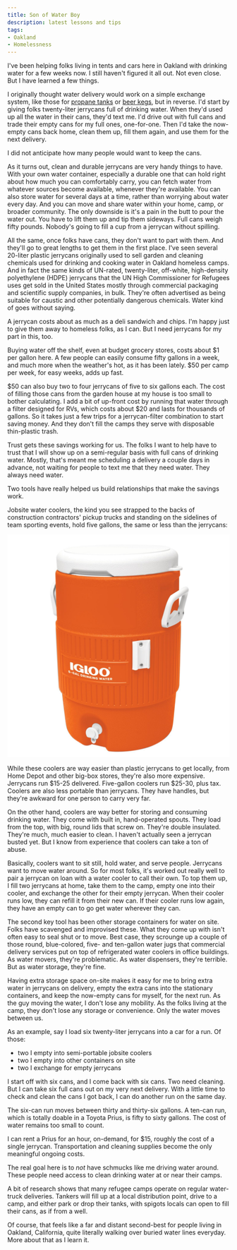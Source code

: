 ```yaml
---
title: Son of Water Boy
description: latest lessons and tips
tags:
- Oakland
- Homelessness
---
```


I've been helping folks living in tents and cars here in Oakland with drinking water for a few weeks now.  I still haven't figured it all out.  Not even close.  But I have learned a few things.

I originally thought water delivery would work on a simple exchange system, like those for [propane tanks](https://www.youtube.com/watch?v=Yt_3Yy0S4vM) or [beer kegs](https://en.wikipedia.org/wiki/Keg#Beer_keg), but in reverse.  I'd start by giving folks twenty-liter jerrycans full of drinking water.  When they'd used up all the water in their cans, they'd text me.  I'd drive out with full cans and trade their empty cans for my full ones, one-for-one.  Then I'd take the now-empty cans back home, clean them up, fill them again, and use them for the next delivery.

I did not anticipate how many people would want to keep the cans.

As it turns out, clean and durable jerrycans are very handy things to have.  With your own water container, especially a durable one that can hold right about how much you can comfortably carry, you can fetch water from whatever sources become available, whenever they're available.  You can also store water for several days at a time, rather than worrying about water every day.  And you can move and share water within your home, camp, or broader community.  The only downside is it's a pain in the butt to pour the water out.  You have to lift them up and tip them sideways.  Full cans weigh fifty pounds.  Nobody's going to fill a cup from a jerrycan without spilling.

All the same, once folks have cans, they don't want to part with them. And they'll go to great lengths to get them in the first place.  I've seen several 20-liter plastic jerrycans originally used to sell garden and cleaning chemicals used for drinking and cooking water in Oakland homeless camps.  And in fact the same kinds of UN-rated, twenty-liter, off-white, high-density polyethylene (HDPE) jerrycans that the UN High Commissioner for Refugees uses get sold in the United States mostly through commercial packaging and scientific supply companies, in bulk.  They're often advertised as being suitable for caustic and other potentially dangerous chemicals.  Water kind of goes without saying.

A jerrycan costs about as much as a deli sandwich and chips.  I'm happy just to give them away to homeless folks, as I can.  But I need jerrycans for my part in this, too.

Buying water off the shelf, even at budget grocery stores, costs about $1 per gallon here.  A few people can easily consume fifty gallons in a week, and much more when the weather's hot, as it has been lately.  $50 per camp per week, for easy weeks, adds up fast.

$50 can also buy two to four jerrycans of five to six gallons each.  The cost of filling those cans from the garden house at my house is too small to bother calculating.  I add a bit of up-front cost by running that water through a filter designed for RVs, which costs about $20 and lasts for thousands of gallons. So it takes just a few trips for a jerrycan-filter combination to start saving money.  And they don't fill the camps they serve with disposable thin-plastic trash.

Trust gets these savings working for us.  The folks I want to help have to trust that I will show up on a semi-regular basis with full cans of drinking water.  Mostly, that's meant me scheduling a delivery a couple days in advance, not waiting for people to text me that they need water.  They always need water.

Two tools have really helped us build relationships that make the savings work.

Jobsite water coolers, the kind you see strapped to the backs of construction contractors' pickup trucks and standing on the sidelines of team sporting events, hold five gallons, the same or less than the jerrycans:

![Igloo cooler](/images/igloo-42316.jpg)

While these coolers are way easier than plastic jerrycans to get locally, from Home Depot and other big-box stores, they're also more expensive.  Jerrycans run $15-25 delivered.  Five-gallon coolers run $25-30, plus tax.  Coolers are also less portable than jerrycans.  They have handles, but they're awkward for one person to carry very far.

On the other hand, coolers are way better for storing and consuming drinking water.  They come with built in, hand-operated spouts.  They load from the top, with big, round lids that screw on.  They're double insulated.  They're much, much easier to clean.  I haven't actually seen a jerrycan busted yet.  But I know from experience that coolers can take a ton of abuse.

Basically, coolers want to sit still, hold water, and serve people.  Jerrycans want to move water around.  So for most folks, it's worked out really well to pair a jerrycan on loan with a water cooler to call their own.  To top them up, I fill two jerrycans at home, take them to the camp, empty one into their cooler, and exchange the other for their empty jerrycan.  When their cooler runs low, they can refill it from their new can.  If their cooler runs low again, they have an empty can to go get water wherever they can.

The second key tool has been other storage containers for water on site. Folks have scavenged and improvised these.  What they come up with isn't often easy to seal shut or to move.  Best case, they scrounge up a couple of those round, blue-colored, five- and ten-gallon water jugs that commercial delivery services put on top of refrigerated water coolers in office buildings.  As water movers, they're problematic.  As water dispensers, they're terrible.  But as water storage, they're fine.

Having extra storage space on-site makes it easy for me to bring extra water in jerrycans on delivery, empty the extra cans into the stationary containers, and keep the now-empty cans for myself, for the next run.  As the guy moving the water, I don't lose any mobility.  As the folks living at the camp, they don't lose any storage or convenience.  Only the water moves between us.

As an example, say I load six twenty-liter jerrycans into a car for a run.  Of those:

- two I empty into semi-portable jobsite coolers
- two I empty into other containers on site
- two I exchange for empty jerrycans

I start off with six cans, and I come back with six cans.  Two need cleaning.  But I can take six full cans out on my very next delivery.  With a little time to check and clean the cans I got back, I can do another run on the same day.

The six-can run moves between thirty and thirty-six gallons.  A ten-can run, which is totally doable in a Toyota Prius, is fifty to sixty gallons.  The cost of water remains too small to count.

I can rent a Prius for an hour, on-demand, for $15, roughly the cost of a single jerrycan.  Transportation and cleaning supplies become the only meaningful ongoing costs.

The real goal here is to _not_ have schmucks like me driving water around.  These people need access to clean drinking water at or near their camps.

A bit of research shows that many refugee camps operate on regular water-truck deliveries.  Tankers will fill up at a local distribution point, drive to a camp, and either park or drop their tanks, with spigots locals can open to fill their cans, as if from a well.

Of course, that feels like a far and distant second-best for people living in Oakland, California, quite literally walking over buried water lines everyday.  More about that as I learn it.
